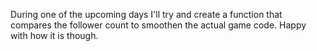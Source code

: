 During one of the upcoming days I'll try and create a function that compares the follower count to smoothen the actual game code. Happy with how it is though.
